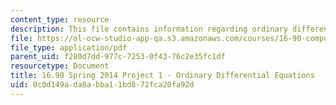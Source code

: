 ```yaml
---
content_type: resource
description: This file contains information regarding ordinary differential equations.
file: https://ol-ocw-studio-app-qa.s3.amazonaws.com/courses/16-90-computational-methods-in-aerospace-engineering-spring-2014/0c0d149ada8abba11bd872fca20fa92d_MIT16_90S14_proj1.pdf
file_type: application/pdf
parent_uid: f280d7dd-977c-7253-0f43-76c2e35fc1df
resourcetype: Document
title: 16.90 Spring 2014 Project 1 - Ordinary Differential Equations
uid: 0c0d149a-da8a-bba1-1bd8-72fca20fa92d
---
```

